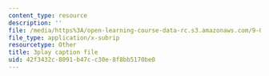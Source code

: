 ```yaml
---
content_type: resource
description: ''
file: /media/https%3A/open-learning-course-data-rc.s3.amazonaws.com/9-00-introduction-to-psychology-fall-2004/42f3432c8091b47cc30e8f8bb5170be0_10509.srt
file_type: application/x-subrip
resourcetype: Other
title: 3play caption file
uid: 42f3432c-8091-b47c-c30e-8f8bb5170be0
---
```

